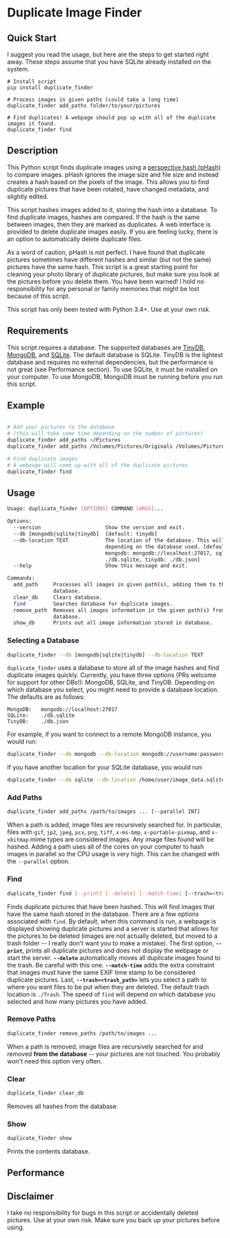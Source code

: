 # Duplicate Image Finder

## Quick Start

I suggest you read the usage, but here are the steps to get started right away. These steps assume that you have SQLite already installed on the system.

```
# Install script
pip install duplicate_finder

# Process images in given paths (could take a long time)
duplicate_finder add_paths folder/to/your/pictures

# Find duplicates! A webpage should pop up with all of the duplicate images it found.
duplicate_finder find
```

## Description

This Python script finds duplicate images using a [perspective hash (pHash)](http://www.phash.org) to compare images. pHash ignores the image size and file size and instead creates a hash based on the pixels of the image. This allows you to find duplicate pictures that have been rotated, have changed metadata, and slightly edited.

This script hashes images added to it, storing the hash into a database. To find duplicate images, hashes are compared. If the hash is the same between images, then they are marked as duplicates. A web interface is provided to delete duplicate images easily. If you are feeling lucky, there is an option to automatically delete duplicate files.

As a word of caution, pHash is not perfect. I have found that duplicate pictures sometimes have different hashes and similar (but not the same) pictures have the same hash. This script is a great starting point for cleaning your photo library of duplicate pictures, but make sure you look at the pictures before you delete them. You have been warned! I hold no responsibility for any personal or family memories that might be lost because of this script.

This script has only been tested with Python 3.4+. Use at your own risk.

## Requirements

This script requires a database. The supported databases are [TinyDB](http://tinydb.readthedocs.io/en/latest/), [MongoDB](https://www.mongodb.com), and [SQLite](https://www.sqlite.org). The default database is SQLite.  TinyDB is the lightest database and requires no external dependencies, but the performance is not great (see Performance section). To use SQLite, it must be installed on your computer. To use MongoDB, MongoDB must be running before you run this script.


## Example

```bash

# Add your pictures to the database
# (this will take some time depending on the number of pictures)
duplicate_finder add_paths ~/Pictures
duplicate_finder add_paths /Volumes/Pictures/Originals /Volumes/Pictures/Edits

# Find duplicate images
# A webpage will come up with all of the duplicate pictures
duplicate_finder find
```

## Usage

```bash
Usage: duplicate_finder [OPTIONS] COMMAND [ARGS]...

Options:
  --version                     Show the version and exit.
  --db [mongodb|sqlite|tinydb]  [default: tinydb]
  --db-location TEXT            The location of the database. This will change
                                depending on the database used. [defaults
                                mongodb: mongodb://localhost:27017, sqlite:
                                ./db.sqlite, tinydb: ./db.json]
  --help                        Show this message and exit.

Commands:
  add_path     Processes all images in given path(s), adding them to the
               database.
  clear_db     Clears database.
  find         Searches database for duplicate images.
  remove_path  Removes all images information in the given path(s) from
               database.
  show_db      Prints out all image information stored in database.
```

### Selecting a Database

```bash
duplicate_finder --db [mongodb|sqlite|tinydb] --db-location TEXT
```

`duplicate_finder` uses a database to store all of the image hashes and find duplicate images quickly. Currently, you have three options (PRs welcome for support for other DBs!): MongoDB, SQLite, and TinyDB. Depending on which database you select, you might need to provide a database location. The defaults are as follows:

```
MongoDB:   mongodb://localhost:27017
SQLite:    ./db.sqlite
TinyDB:    ./db.json
```

For example, if you want to connect to a remote MongoDB instance, you would run:

```bash
duplicate_finder --db mongodb --db-location mongodb://username:password@test.com:27017 ...
```

If you have another location for your SQLite database, you would run:

```bash
duplicate_finder --db sqlite --db-location /home/user/image_data.sqlite ...
```

### Add Paths
```bash
duplicate_finder add_paths /path/to/images ... [--parallel INT]
```

When a path is added, image files are recursively searched for. In particular, files with `gif`, `jp2`, `jpeg`, `pcx`, `png`, `tiff`, `x-ms-bmp`, `x-portable-pixmap`, and `x-xbitmap` mime types are considered images. Any image files found will be hashed. Adding a path uses all of the cores on your computer to hash images in parallel so the CPU usage is very high. This can be changed with the `--parallel` option.

### Find
```bash
duplicate_finder find [--print] [--delete] [--match-time] [--trash=<trash_path>]
```

Finds duplicate pictures that have been hashed. This will find images that have the same hash stored in the database. There are a few options associated with `find`. By default, when this command is run, a webpage is displayed showing duplicate pictures and a server is started that allows for the pictures to be deleted (images are not actually deleted, but moved to a trash folder -- I really don't want you to make a mistake). The first option, **`--print`**, prints all duplicate pictures and does not display the webpage or start the server. **`--delete`** automatically moves all duplicate images found to the trash. Be careful with this one. **`--match-time`** adds the extra constraint that images must have the same EXIF time stamp to be considered duplicate pictures. Last, **`--trash=<trash_path>`** lets you select a path to where you want files to be put when they are deleted. The default trash location is `./Trash`. The speed of `find` will depend on which database you selected and how many pictures you have added.

### Remove Paths
```bash
duplicate_finder remove_paths /path/to/images ...
```

When a path is removed, image files are recursively searched for and removed __from the database__ -- your pictures are not touched. You probably won't need this option very often.


### Clear
```bash
duplicate_finder clear_db
```

Removes all hashes from the database.

### Show
```bash
duplicate_finder show
```

Prints the contents database.


## Performance


## Disclaimer

I take no responsibility for bugs in this script or accidentally deleted pictures. Use at your own risk. Make sure you back up your pictures before using.
